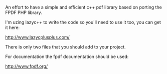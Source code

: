 An effort to have a simple and efficient c++ pdf library based on porting the FPDF PHP library.

I'm uzing lazyc++ to write the code so you'll need to use it too, you can get it here:

http://www.lazycplusplus.com/

There is only two files that you should add to your project.

For documentation the fpdf documentation should be used:

http://www.fpdf.org/